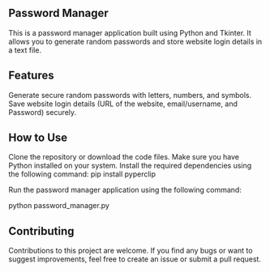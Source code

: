 ## Password Manager

This is a password manager application built using Python and Tkinter. It allows you to generate random passwords and store website login details in a text file.

## Features

Generate secure random passwords with letters, numbers, and symbols.
Save website login details (URL of the website, email/username, and Password) securely.

## How to Use
Clone the repository or download the code files.
Make sure you have Python installed on your system.
Install the required dependencies using the following command:
pip install pyperclip

Run the password manager application using the following command:

python password_manager.py

## Contributing
Contributions to this project are welcome. If you find any bugs or want to suggest improvements, feel free to create an issue or submit a pull request.
